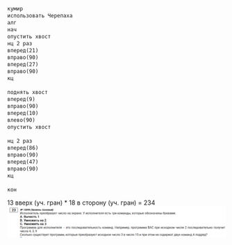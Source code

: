```
кумир
использовать Черепаха
алг
нач
опустить хвост
нц 2 раз
вперед(21)
вправо(90)
вперед(27)
вправо(90)
кц

поднять хвост
вперед(9)
вправо(90)
вперед(10)
влево(90)
опустить хвост

нц 2 раз
вперед(86)
вправо(90)
вперед(47)
вправо(90)
кц

кон
```
13 вверх (уч. гран) * 18 в сторону (уч. гран) = 234
![img.png](img.png)